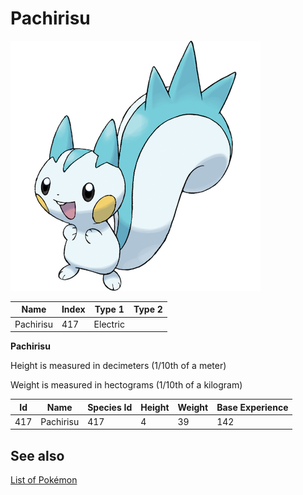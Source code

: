 # Pachirisu


![Pachirisu](images/417.png)

| **Name** | **Index** | **Type 1** | **Type 2** |
|----|----|----|----|
| Pachirisu | 417 | Electric  |  |

**Pachirisu** 


Height is measured in decimeters (1/10th of a meter)

Weight is measured in hectograms (1/10th of a kilogram)

| **Id** | **Name** | **Species Id** | **Height** | **Weight** | **Base Experience** |
|--------|----------|----------------|------------|------------|---------------------|
| 417 | Pachirisu | 417 | 4 | 39 | 142 |


## See also

[List of Pokémon](../pokemon.md)
